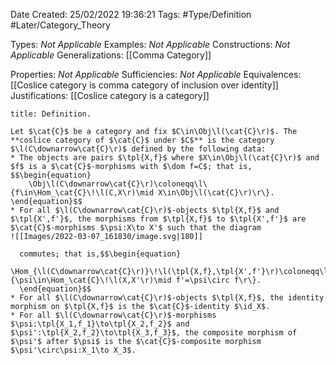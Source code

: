<div class="topSpace"></div>

Date Created: 25/02/2022 19:36:21
Tags: #Type/Definition #Later/Category_Theory

Types: <i>Not Applicable</i>
Examples: <i>Not Applicable</i>
Constructions: <i>Not Applicable</i>
Generalizations: [[Comma Category]]

Properties: <i>Not Applicable</i>
Sufficiencies: <i>Not Applicable</i>
Equivalences: [[Coslice category is comma category of inclusion over identity]]
Justifications: [[Coslice category is a category]]

``` ad-Definition
title: Definition.

Let $\cat{C}$ be a category and fix $C\in\Obj\l(\cat{C}\r)$. The **coslice category of $\cat{C}$ under $C$** is the category $\l(C\downarrow\cat{C}\r)$ defined by the following data:
* The objects are pairs $\tpl{X,f}$ where $X\in\Obj\l(\cat{C}\r)$ and $f$ is a $\cat{C}$-morphisms with $\dom f=C$; that is,
$$\begin{equation}
    \Obj\l(C\downarrow\cat{C}\r)\coloneqq\l\{f\in\Hom_\cat{C}\!\l(C,X\r)\mid X\in\Obj\l(\cat{C}\r)\r\}.
\end{equation}$$
* For all $\l(C\downarrow\cat{C}\r)$-objects $\tpl{X,f}$ and $\tpl{X',f'}$, the morphisms from $\tpl{X,f}$ to $\tpl{X',f'}$ are $\cat{C}$-morphisms $\psi:X\to X'$ such that the diagram
![[Images/2022-03-07_161830/image.svg|180]]

  commutes; that is,$$\begin{equation}
      \Hom_{\l(C\downarrow\cat{C}\r)}\!\l(\tpl{X,f},\tpl{X',f'}\r)\coloneqq\l\{\psi\in\Hom_\cat{C}\!\l(X,X'\r)\mid f'=\psi\circ f\r\}.
  \end{equation}$$
* For all $\l(C\downarrow\cat{C}\r)$-objects $\tpl{X,f}$, the identity morphism on $\tpl{X,f}$ is the $\cat{C}$-identity $\id_X$.
* For all $\l(C\downarrow\cat{C}\r)$-morphisms $\psi:\tpl{X_1,f_1}\to\tpl{X_2,f_2}$ and $\psi':\tpl{X_2,f_2}\to\tpl{X_3,f_3}$, the composite morphism of $\psi'$ after $\psi$ is the $\cat{C}$-composite morphism $\psi'\circ\psi:X_1\to X_3$.

```
